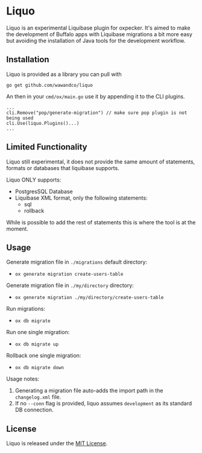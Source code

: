 # Liquo

Liquo is an experimental Liquibase plugin for oxpecker. It's aimed to make the development of Buffalo apps with Liquibase migrations a bit more easy but avoiding the installation of Java tools for the development workflow.
## Installation

Liquo is provided as a library you can pull with

```
go get github.com/wawandco/liquo
```

An then in your `cmd/ox/main.go` use it by appending it to the CLI plugins.

```
...
cli.Remove("pop/generate-migration") // make sure pop plugin is not being used
cli.Use(liquo.Plugins()...)
...
```

## Limited Functionality

Liquo still experimental, it does not provide the same amount of statements, formats or databases that liquibase supports. 

Liquo ONLY supports:

- PostgresSQL Database
- Liquibase XML format, only the following statements:
    - sql
    - rollback

While is possible to add the rest of statements this is where the tool is at the moment.
## Usage
Generate migration file in `./migrations` default directory:
- `ox generate migration create-users-table`

Generate migration file in `./my/directory` directory:
- `ox generate migration ./my/directory/create-users-table`

Run migrations:
- `ox db migrate`

Run one single migration:
- `ox db migrate up`

Rollback one single migration:
- `ox db migrate down`

Usage notes:
1. Generating a migration file auto-adds the import path in the `changelog.xml` file.
2. If no `--conn` flag is provided, liquo assumes `development` as its standard DB connection.

## License

Liquo is released under the [MIT License](LICENSE).